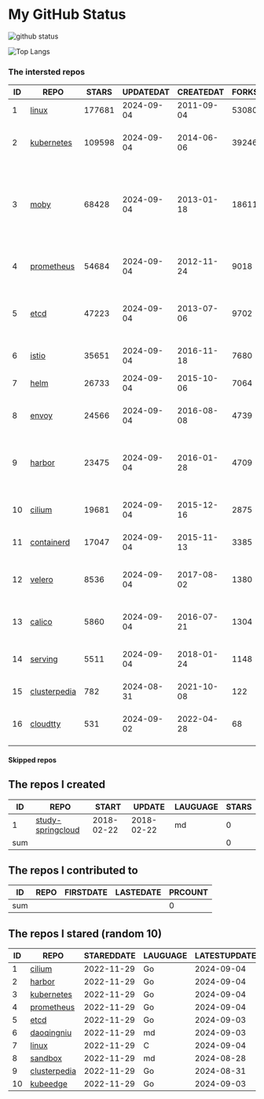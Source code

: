 # My GitHub Status

<img src="https://github-readme-stats-1.yihong0618.vercel.app/api?username=daoqingniu&show_icons=true&&&hide_title=true&count_private=true" alt="github status" />

![Top Langs](https://github-readme-stats-1.yihong0618.vercel.app/api/top-langs/?username=daoqingniu&layout=compact)

<!--START_SECTION:github_repos-->
### The intersted repos
| ID |                              REPO                               | STARS  | UPDATEDAT  | CREATEDAT  | FORKSCOUNT |                                                DESCRIPTIONS                                                |
|----|-----------------------------------------------------------------|--------|------------|------------|------------|------------------------------------------------------------------------------------------------------------|
|  1 | [linux](https://github.com/torvalds/linux)                      | 177681 | 2024-09-04 | 2011-09-04 |      53080 | Linux kernel source tree                                                                                   |
|  2 | [kubernetes](https://github.com/kubernetes/kubernetes)          | 109598 | 2024-09-04 | 2014-06-06 |      39246 | Production-Grade Container Scheduling and Management                                                       |
|  3 | [moby](https://github.com/moby/moby)                            |  68428 | 2024-09-04 | 2013-01-18 |      18611 | The Moby Project - a collaborative project for the container ecosystem to assemble container-based systems |
|  4 | [prometheus](https://github.com/prometheus/prometheus)          |  54684 | 2024-09-04 | 2012-11-24 |       9018 | The Prometheus monitoring system and time series database.                                                 |
|  5 | [etcd](https://github.com/etcd-io/etcd)                         |  47223 | 2024-09-04 | 2013-07-06 |       9702 | Distributed reliable key-value store for the most critical data of a distributed system                    |
|  6 | [istio](https://github.com/istio/istio)                         |  35651 | 2024-09-04 | 2016-11-18 |       7680 | Connect, secure, control, and observe services.                                                            |
|  7 | [helm](https://github.com/helm/helm)                            |  26733 | 2024-09-04 | 2015-10-06 |       7064 | The Kubernetes Package Manager                                                                             |
|  8 | [envoy](https://github.com/envoyproxy/envoy)                    |  24566 | 2024-09-04 | 2016-08-08 |       4739 | Cloud-native high-performance edge/middle/service proxy                                                    |
|  9 | [harbor](https://github.com/goharbor/harbor)                    |  23475 | 2024-09-04 | 2016-01-28 |       4709 | An open source trusted cloud native registry project that stores, signs, and scans content.                |
| 10 | [cilium](https://github.com/cilium/cilium)                      |  19681 | 2024-09-04 | 2015-12-16 |       2875 | eBPF-based Networking, Security, and Observability                                                         |
| 11 | [containerd](https://github.com/containerd/containerd)          |  17047 | 2024-09-04 | 2015-11-13 |       3385 | An open and reliable container runtime                                                                     |
| 12 | [velero](https://github.com/vmware-tanzu/velero)                |   8536 | 2024-09-04 | 2017-08-02 |       1380 | Backup and migrate Kubernetes applications and their persistent volumes                                    |
| 13 | [calico](https://github.com/projectcalico/calico)               |   5860 | 2024-09-04 | 2016-07-21 |       1304 | Cloud native networking and network security                                                               |
| 14 | [serving](https://github.com/knative/serving)                   |   5511 | 2024-09-04 | 2018-01-24 |       1148 | Kubernetes-based, scale-to-zero, request-driven compute                                                    |
| 15 | [clusterpedia](https://github.com/clusterpedia-io/clusterpedia) |    782 | 2024-08-31 | 2021-10-08 |        122 | The Encyclopedia of Kubernetes clusters                                                                    |
| 16 | [cloudtty](https://github.com/cloudtty/cloudtty)                |    531 | 2024-09-02 | 2022-04-28 |         68 | A Friendly Kubernetes CloudShell (Web Terminal) !                                                          |



#### Skipped repos
<!--END_SECTION:github_repos-->

<!--START_SECTION:my_github-->
## The repos I created
| ID  |                                 REPO                                 |   START    |   UPDATE   | LAUGUAGE | STARS |
|-----|----------------------------------------------------------------------|------------|------------|----------|-------|
|   1 | [study-springcloud](https://github.com/daoqingniu/study-springcloud) | 2018-02-22 | 2018-02-22 | md       |     0 |
| sum |                                                                      |            |            |          |     0 |

## The repos I contributed to
| ID  | REPO | FIRSTDATE | LASTEDATE | PRCOUNT |
|-----|------|-----------|-----------|---------|
| sum |      |           |           |       0 |

## The repos I stared (random 10)
| ID |                              REPO                               | STAREDDATE | LAUGUAGE | LATESTUPDATE |
|----|-----------------------------------------------------------------|------------|----------|--------------|
|  1 | [cilium](https://github.com/cilium/cilium)                      | 2022-11-29 | Go       | 2024-09-04   |
|  2 | [harbor](https://github.com/goharbor/harbor)                    | 2022-11-29 | Go       | 2024-09-04   |
|  3 | [kubernetes](https://github.com/kubernetes/kubernetes)          | 2022-11-29 | Go       | 2024-09-04   |
|  4 | [prometheus](https://github.com/prometheus/prometheus)          | 2022-11-29 | Go       | 2024-09-04   |
|  5 | [etcd](https://github.com/etcd-io/etcd)                         | 2022-11-29 | Go       | 2024-09-03   |
|  6 | [daoqingniu](https://github.com/daoqingniu/daoqingniu)          | 2022-11-29 | md       | 2024-09-03   |
|  7 | [linux](https://github.com/torvalds/linux)                      | 2022-11-29 | C        | 2024-09-04   |
|  8 | [sandbox](https://github.com/cncf/sandbox)                      | 2022-11-29 | md       | 2024-08-28   |
|  9 | [clusterpedia](https://github.com/clusterpedia-io/clusterpedia) | 2022-11-29 | Go       | 2024-08-31   |
| 10 | [kubeedge](https://github.com/kubeedge/kubeedge)                | 2022-11-29 | Go       | 2024-09-03   |

<!--END_SECTION:my_github-->
